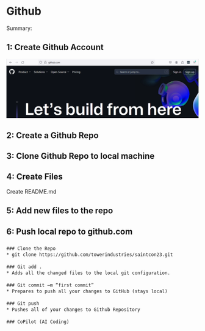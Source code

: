 # Github

Summary:  

## 1: Create Github Account
![Github Create](./images/github_01.png)
## 2: Create a Github Repo

## 3: Clone Github Repo to local machine

## 4: Create Files
Create README.md

## 5: Add new files to the repo

## 6: Push local repo to github.com


### 


```
### Clone the Repo 
* git clone https://github.com/towerindustries/saintcon23.git

### Git add .
* Adds all the changed files to the local git configuration.

### Git commit –m “first commit”
* Prepares to push all your changes to GitHub (stays local)

### Git push
* Pushes all of your changes to Github Repository

### CoPilot (AI Coding)
```